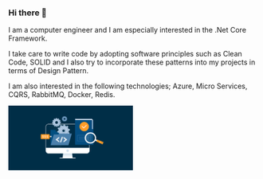 ### Hi there 👋

I am a computer engineer and I am especially interested in the .Net Core Framework. 

I take care to write code by adopting software principles such as Clean Code, SOLID and I also try to incorporate these patterns into my projects in terms of Design Pattern. 

I am also interested in the following technologies; Azure, Micro Services, CQRS, RabbitMQ, Docker, Redis.

<img src="https://github.com/bariskocc/bariskocc/blob/main/image.png" alt="alt text" width="250" height="130">

